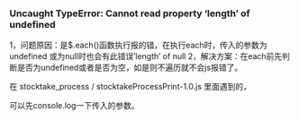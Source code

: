 ### Uncaught TypeError: Cannot read property ‘length’ of undefined

 1，问题原因：是$.each()函数执行报的错，在执行each时，传入的参数为undefined
或为null时也会有此错误’length’ of null
2，解决方案：在each前先判断是否为undefined或者是否为空，如是则不遍历就不会js报错了。 

在 stocktake_process / stocktakeProcessPrint-1.0.js 里面遇到的，



可以先console.log一下传入的参数。

